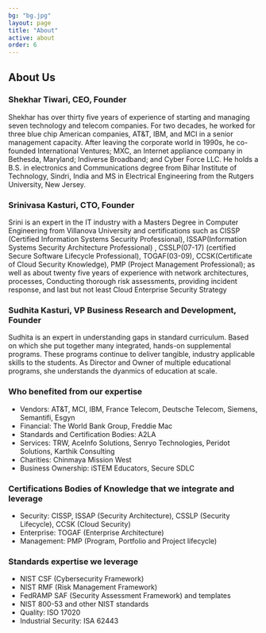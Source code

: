 ```yaml
---
bg: "bg.jpg"
layout: page
title: "About"
active: about
order: 6
---
```


## About Us
### Shekhar Tiwari, CEO, Founder
Shekhar has over thirty five years of experience of starting and managing seven technology and telecom companies. For two decades, he worked for three blue chip American companies, AT&T, IBM, and MCI in a senior management capacity. After leaving the corporate world in 1990s, he co-founded International Ventures; MXC, an Internet appliance company in Bethesda, Maryland;  Indiverse Broadband; and Cyber Force LLC. He holds a B.S. in electronics and Communications degree from Bihar Institute of Technology, Sindri, India and MS in Electrical Engineering from the Rutgers University, New Jersey.

### Srinivasa Kasturi, CTO, Founder
Srini is an expert in the IT industry with a Masters Degree in Computer Engineering from Villanova University and certifications such as CISSP (Certified Information Systems Security Professional), ISSAP(Information Systems Security Architecture Professional) , CSSLP(07-17) (certified Secure Software Lifecycle Professional), TOGAF(03-09), CCSK(Certificate of Cloud Security Knowledge), PMP (Project Management Professional); as well as about twenty five years of experience with network architectures, processes, Conducting thorough risk assessments, providing incident response, and last but not least Cloud Enterprise Security Strategy

### Sudhita Kasturi, VP Business Research and Development, Founder
Sudhita is an expert in understanding gaps in standard curriculum. Based on which she put together many integrated, hands-on supplemental programs. These programs continue to deliver tangible, industry applicable skills to the students. As Director and Owner of multiple educational programs, she understands the dyanmics of education at scale.

### Who benefited from our expertise
* Vendors: AT&T, MCI, IBM, France Telecom, Deutsche Telecom, Siemens, Semantifi, Esgyn
* Financial: The World Bank Group, Freddie Mac
* Standards and Certification Bodies: A2LA
* Services: TRW, AceInfo Solutions, Senryo Technologies, Peridot Solutions, Karthik Consulting
* Charities: Chinmaya Mission West
* Business Ownership: iSTEM Educators, Secure SDLC

### Certifications Bodies of Knowledge that we integrate and leverage
* Security: CISSP, ISSAP (Security Architecture), CSSLP (Security Lifecycle), CCSK (Cloud Security)
* Enterprise: TOGAF (Enterprise Architecture)
* Management: PMP (Program, Portfolio and Project lifecycle)

### Standards expertise we leverage
* NIST CSF (Cybersecurity Framework)
* NIST RMF (Risk Management Framework)
* FedRAMP SAF (Security Assessment Framework) and templates
* NIST 800-53 and other NIST standards
* Quality: ISO 17020
* Industrial Security: ISA 62443
